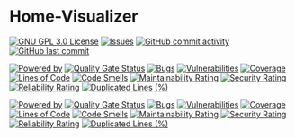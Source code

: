 # Home-Visualizer

[![GNU GPL 3.0 License](https://img.shields.io/badge/license-MIT-brightgreen.svg)](https://github.com/Raboro/Home-Visualizer/blob/main/LICENSE)
[![Issues](https://img.shields.io/github/issues/Raboro/Home-Visualizer.svg)](https://github.com/Raboro/Home-Visualizer/issues)
[![GitHub commit activity](https://img.shields.io/github/commit-activity/y/Raboro/Home-Visualizer)](https://github.com/Raboro/Home-Visualizer)
[![GitHub last commit](https://img.shields.io/github/last-commit/Raboro/Home-Visualizer)](https://github.com/Raboro/Home-Visualizer)


[![Powered by](https://img.shields.io/badge/powered%20by%20java-orange.svg?logo=OpenJDK&logoColor=white)]()
[![Quality Gate Status](https://sonarcloud.io/api/project_badges/measure?project=raboro_Home-Visualizer_Backend&metric=alert_status)](https://sonarcloud.io/summary/new_code?id=raboro_Home-Visualizer_Backend)
[![Bugs](https://sonarcloud.io/api/project_badges/measure?project=raboro_Home-Visualizer_Backend&metric=bugs)](https://sonarcloud.io/summary/new_code?id=raboro_Home-Visualizer_Backend)
[![Vulnerabilities](https://sonarcloud.io/api/project_badges/measure?project=raboro_Home-Visualizer_Backend&metric=vulnerabilities)](https://sonarcloud.io/summary/new_code?id=raboro_Home-Visualizer_Backend)
[![Coverage](https://sonarcloud.io/api/project_badges/measure?project=raboro_Home-Visualizer_Backend&metric=coverage)](https://sonarcloud.io/summary/new_code?id=raboro_Home-Visualizer_Backend)
[![Lines of Code](https://sonarcloud.io/api/project_badges/measure?project=raboro_Home-Visualizer_Backend&metric=ncloc)](https://sonarcloud.io/summary/new_code?id=raboro_Home-Visualizer_Backend)
[![Code Smells](https://sonarcloud.io/api/project_badges/measure?project=raboro_Home-Visualizer_Backend&metric=code_smells)](https://sonarcloud.io/summary/new_code?id=raboro_Home-Visualizer_Backend)
[![Maintainability Rating](https://sonarcloud.io/api/project_badges/measure?project=raboro_Home-Visualizer_Backend&metric=sqale_rating)](https://sonarcloud.io/summary/new_code?id=raboro_Home-Visualizer_Backend)
[![Security Rating](https://sonarcloud.io/api/project_badges/measure?project=raboro_Home-Visualizer_Backend&metric=security_rating)](https://sonarcloud.io/summary/new_code?id=raboro_Home-Visualizer_Backend)
[![Reliability Rating](https://sonarcloud.io/api/project_badges/measure?project=raboro_Home-Visualizer_Backend&metric=reliability_rating)](https://sonarcloud.io/summary/new_code?id=raboro_Home-Visualizer_Backend)
[![Duplicated Lines (%)](https://sonarcloud.io/api/project_badges/measure?project=raboro_Home-Visualizer_Backend&metric=duplicated_lines_density)](https://sonarcloud.io/summary/new_code?id=raboro_Home-Visualizer_Backend)



[![Powered by](https://img.shields.io/badge/powered%20by%20angular-red.svg?logo=angular&logoColor=white)]()
[![Quality Gate Status](https://sonarcloud.io/api/project_badges/measure?project=raboro_Home-Visualizer_Frontend&metric=alert_status)](https://sonarcloud.io/summary/new_code?id=raboro_Home-Visualizer_Frontend)
[![Bugs](https://sonarcloud.io/api/project_badges/measure?project=raboro_Home-Visualizer_Frontend&metric=bugs)](https://sonarcloud.io/summary/new_code?id=raboro_Home-Visualizer_Frontend)
[![Vulnerabilities](https://sonarcloud.io/api/project_badges/measure?project=raboro_Home-Visualizer_Frontend&metric=vulnerabilities)](https://sonarcloud.io/summary/new_code?id=raboro_Home-Visualizer_Frontend)
[![Coverage](https://sonarcloud.io/api/project_badges/measure?project=raboro_Home-Visualizer_Frontend&metric=coverage)](https://sonarcloud.io/summary/new_code?id=raboro_Home-Visualizer_Frontend)
[![Lines of Code](https://sonarcloud.io/api/project_badges/measure?project=raboro_Home-Visualizer_Frontend&metric=ncloc)](https://sonarcloud.io/summary/new_code?id=raboro_Home-Visualizer_Frontend)
[![Code Smells](https://sonarcloud.io/api/project_badges/measure?project=raboro_Home-Visualizer_Frontend&metric=code_smells)](https://sonarcloud.io/summary/new_code?id=raboro_Home-Visualizer_Frontend)
[![Maintainability Rating](https://sonarcloud.io/api/project_badges/measure?project=raboro_Home-Visualizer_Frontend&metric=sqale_rating)](https://sonarcloud.io/summary/new_code?id=raboro_Home-Visualizer_Frontend)
[![Security Rating](https://sonarcloud.io/api/project_badges/measure?project=raboro_Home-Visualizer_Frontend&metric=security_rating)](https://sonarcloud.io/summary/new_code?id=raboro_Home-Visualizer_Frontend)
[![Reliability Rating](https://sonarcloud.io/api/project_badges/measure?project=raboro_Home-Visualizer_Frontend&metric=reliability_rating)](https://sonarcloud.io/summary/new_code?id=raboro_Home-Visualizer_Frontend)
[![Duplicated Lines (%)](https://sonarcloud.io/api/project_badges/measure?project=raboro_Home-Visualizer_Frontend&metric=duplicated_lines_density)](https://sonarcloud.io/summary/new_code?id=raboro_Home-Visualizer_Frontend)
